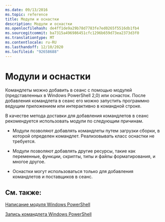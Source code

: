 ```yaml
---
ms.date: 09/13/2016
ms.topic: reference
title: Модули и оснастки
description: Модули и оснастки
ms.openlocfilehash: de4ff1de9a29b78d7783fe7ed0265f5516db1fb4
ms.sourcegitcommit: ba7315a496986451cfc1296b659d73ea2373d3f0
ms.translationtype: MT
ms.contentlocale: ru-RU
ms.lasthandoff: 12/10/2020
ms.locfileid: "92658688"
---
```

# <a name="modules-and-snap-ins"></a>Модули и оснастки

Командлеты можно добавить в сеанс с помощью модулей (представленных в Windows PowerShell 2,0) или оснасток. После добавления командлета в сеанс его можно запустить программно ведущим приложением или интерактивно в командной строке.

В качестве метода доставки для добавления командлетов в сеанс рекомендуется использовать модули по следующим причинам.

- Модули позволяют добавлять командлеты путем загрузки сборки, в которой определен командлет. Реализовывать класс оснастки не требуется.

- Модули позволяют добавлять другие ресурсы, такие как переменные, функции, скрипты, типы и файлы форматирования, и многое другое.

- Оснастки могут использоваться только для добавления командлетов и поставщиков в сеанс.

## <a name="see-also"></a>См. также:

[Написание модуля Windows PowerShell](writing-a-windows-powershell-module.md)

[Запись командлета Windows PowerShell](../cmdlet/cmdlet-overview.md)
